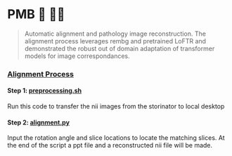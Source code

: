 # PMB 🧠 👨‍💻
> Automatic alignment and pathology image reconstruction. The alignment process leverages rembg and pretrained LoFTR and demonstrated the robust out of domain adaptation of transformer models for image correspondances. 


### [Alignment Process](https://github.com/jinghangli98/PMB/blob/main/PMB_alignmentProcess.pdf)

#### Step 1: [preprocessing.sh](https://github.com/jinghangli98/PMB/blob/main/preprocessing.sh)
Run this code to transfer the nii images from the storinator to local desktop
#### Step 2: [alignment.py](https://github.com/jinghangli98/PMB/blob/main/alignment.py)
Input the rotation angle and slice locations to locate the matching slices. At the end of the script a ppt file and a reconstructed nii file will be made. 

